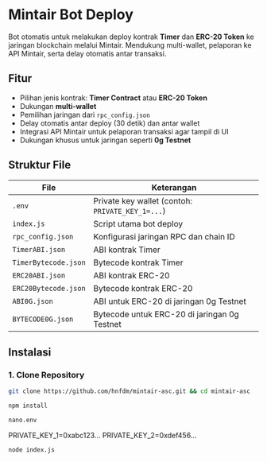 # Mintair Bot Deploy

Bot otomatis untuk melakukan deploy kontrak **Timer** dan **ERC-20 Token** ke jaringan blockchain melalui Mintair. Mendukung multi-wallet, pelaporan ke API Mintair, serta delay otomatis antar transaksi.

## Fitur
- Pilihan jenis kontrak: **Timer Contract** atau **ERC-20 Token**
- Dukungan **multi-wallet**
- Pemilihan jaringan dari `rpc_config.json`
- Delay otomatis antar deploy (30 detik) dan antar wallet
- Integrasi API Mintair untuk pelaporan transaksi agar tampil di UI
- Dukungan khusus untuk jaringan seperti **0g Testnet**

## Struktur File

| File                  | Keterangan                                           |
|-----------------------|------------------------------------------------------|
| `.env`                | Private key wallet (contoh: `PRIVATE_KEY_1=...`)     |
| `index.js`            | Script utama bot deploy                              |
| `rpc_config.json`     | Konfigurasi jaringan RPC dan chain ID                |
| `TimerABI.json`       | ABI kontrak Timer                                     |
| `TimerBytecode.json`  | Bytecode kontrak Timer                                |
| `ERC20ABI.json`       | ABI kontrak ERC-20                                     |
| `ERC20Bytecode.json`  | Bytecode kontrak ERC-20                                |
| `ABI0G.json`          | ABI untuk ERC-20 di jaringan 0g Testnet               |
| `BYTECODE0G.json`     | Bytecode untuk ERC-20 di jaringan 0g Testnet          |

## Instalasi

### 1. Clone Repository
```bash
git clone https://github.com/hnfdm/mintair-asc.git && cd mintair-asc
```
```bash
npm install
```
```bash
nano.env
```
PRIVATE_KEY_1=0xabc123...
PRIVATE_KEY_2=0xdef456...
```bash
node index.js
```
